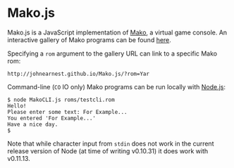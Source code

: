 Mako.js
=======

Mako.js is a JavaScript implementation of [Mako](https://github.com/JohnEarnest/Mako), a virtual game console. An interactive gallery of Mako programs can be found [here](http://johnearnest.github.io/Mako.js/).

Specifying a `rom` argument to the gallery URL can link to a specific Mako rom:

	http://johnearnest.github.io/Mako.js/?rom=Yar

Command-line (`CO` IO only) Mako programs can be run locally with [Node.js](http://http://nodejs.org):

	$ node MakoCLI.js roms/testcli.rom
	Hello!
	Please enter some text: For Example...
	You entered 'For Example...'
	Have a nice day.
	$

Note that while character input from `stdin` does not work in the current release version of Node (at time of writing v0.10.31) it does work with v0.11.13.
